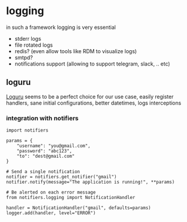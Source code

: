 # logging

in such a framework logging is very essential 
- stderr logs
- file rotated logs
- redis? (even allow tools like RDM to visualize logs)
- smtpd?
- notifications support (allowing to support telegram, slack, .. etc)


## loguru
[Loguru](https://github.com/Delgan/loguru) seems to be a perfect choice for our use case, easily register handlers, sane initial configurations, better datetimes, logs interceptions

### integration with notifiers

```python3
import notifiers

params = {
    "username": "you@gmail.com",
    "password": "abc123",
    "to": "dest@gmail.com"
}

# Send a single notification
notifier = notifiers.get_notifier("gmail")
notifier.notify(message="The application is running!", **params)

# Be alerted on each error message
from notifiers.logging import NotificationHandler

handler = NotificationHandler("gmail", defaults=params)
logger.add(handler, level="ERROR")
```